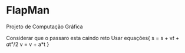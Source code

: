 # FlapMan
Projeto de Computação Gráfica

Considerar que o passaro esta caindo reto
Usar equações{
   s = s + v*t + a*t²/2
   v = v + a*t
}
